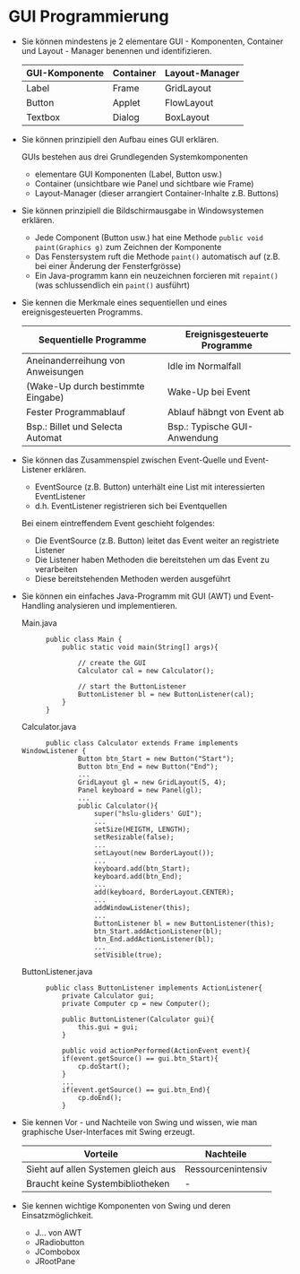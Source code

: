 # GUI Programmierung
* Sie können mindestens je 2 elementare GUI - Komponenten, Container und Layout - Manager benennen und identifizieren.

    | GUI-Komponente    | Container | Layout-Manager |
    |-------------------|-----------|----------------|
    | Label             | Frame     | GridLayout     |
    | Button            | Applet    | FlowLayout     |
    | Textbox           | Dialog    | BoxLayout      |

* Sie können prinzipiell den Aufbau eines GUI erklären.

    GUIs bestehen aus drei Grundlegenden Systemkomponenten 
    * elementare GUI Komponenten (Label, Button usw.)
    * Container (unsichtbare wie Panel und sichtbare wie Frame)
    * Layout-Manager (dieser arrangiert Container-Inhalte z.B. Buttons)

* Sie können prinzipiell die Bildschirmausgabe in Windowsystemen erklären.

    * Jede Component (Button usw.) hat eine Methode `public void paint(Graphics g)` zum Zeichnen der Komponente
    * Das Fenstersystem ruft die Methode `paint()` automatisch auf (z.B. bei einer Änderung der Fensterfgrösse)
    * Ein Java-programm kann ein neuzeichnen forcieren mit `repaint()` (was schlussendlich ein `paint()` ausführt) 

* Sie kennen die Merkmale eines sequentiellen und eines ereignisgesteuerten Programms.

    | Sequentielle Programme            | Ereignisgesteuerte Programme  |
    |-----------------------------------|-------------------------------|
    | Aneinanderreihung von Anweisungen | Idle im Normalfall            |
    | (Wake-Up durch bestimmte Eingabe) | Wake-Up bei Event             |
    | Fester Programmablauf             | Ablauf häbngt von Event ab    |
    | Bsp.: Billet und Selecta Automat  | Bsp.: Typische GUI-Anwendung  |

* Sie können das Zusammenspiel zwischen Event-Quelle und Event-Listener erklären. 

    * EventSource (z.B. Button) unterhält eine List mit interessierten EventListener
    * d.h. EventListener registrieren sich bei Eventquellen

    Bei einem eintreffendem Event geschieht folgendes: 
    * Die EventSource (z.B. Button) leitet das Event weiter an registriete Listener
    * Die Listener haben Methoden die bereitstehen um das Event zu verarbeiten
    * Diese bereitstehenden Methoden werden ausgeführt

* Sie können ein einfaches Java-Programm mit GUI (AWT) und Event-Handling analysieren und implementieren.

    Main.java

            public class Main {
                public static void main(String[] args){
                    
                    // create the GUI
                    Calculator cal = new Calculator();
                    
                    // start the ButtonListener
                    ButtonListener bl = new ButtonListener(cal);
                }
            }

    Calculator.java

            public class Calculator extends Frame implements WindowListener {
                    Button btn_Start = new Button("Start");
                    Button btn_End = new Button("End");
                    ...
                    GridLayout gl = new GridLayout(5, 4);
                    Panel keyboard = new Panel(gl);
                    ...
                    public Calculator(){
                        super("hslu-gliders' GUI");
                        ...
                        setSize(HEIGTH, LENGTH);
                        setResizable(false);
                        ...
                        setLayout(new BorderLayout());
                        ...
                        keyboard.add(btn_Start);
                        keyboard.add(btn_End);
                        ...
                        add(keyboard, BorderLayout.CENTER);
                        ...
                        addWindowListener(this);
                        ...
                        ButtonListener bl = new ButtonListener(this);
                        btn_Start.addActionListener(bl);
                        btn_End.addActionListener(bl);
                        ...
                        setVisible(true);
                            

    ButtonListener.java

            public class ButtonListener implements ActionListener{
                private Calculator gui;
                private Computer cp = new Computer();

                public ButtonListener(Calculator gui){
                    this.gui = gui;
                }

                public void actionPerformed(ActionEvent event){
                if(event.getSource() == gui.btn_Start){
                    cp.doStart();
                }
                ...
                if(event.getSource() == gui.btn_End){
                    cp.doEnd();
                }
   
* Sie kennen Vor - und Nachteile von Swing und wissen, wie man graphische User-Interfaces mit Swing erzeugt.

    | Vorteile                            | Nachteile          |
    |-------------------------------------|--------------------|
    | Sieht auf allen Systemen gleich aus | Ressourcenintensiv |
    | Braucht keine Systembibliotheken    | - |

* Sie kennen wichtige Komponenten von Swing und deren Einsatzmöglichkeit.

    * J... von AWT
    * JRadiobutton
    * JCombobox
    * JRootPane
